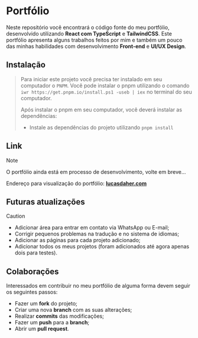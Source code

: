 # Portfólio
Neste repositório você encontrará o código fonte do meu portfólio, desenvolvido utilizando **React com TypeScript** e **TailwindCSS**. Este portfólio apresenta alguns trabalhos feitos por mim e também um pouco das minhas habilidades com desenvolvimento **Front-end** e **UI/UX Design**.

## Instalação
> Para iniciar este projeto você precisa ter instalado em seu computador o `PNPM`. 
> Você pode instalar o pnpm utilizando o comando `iwr https://get.pnpm.io/install.ps1 -useb | iex` no terminal do seu computador.
> 
> Após instalar o pnpm em seu computador, você deverá instalar as dependências:
> - Instale as dependências do projeto utilizando `pnpm install`

## Link
> [!NOTE]
> O portfólio ainda está em processo de desenvolvimento, volte em breve...

Endereço para visualização do portfólio: **[lucasdaher.com](https://lucasdaher.com)**

## Futuras atualizações
> [!CAUTION]
> - Adicionar área para entrar em contato via WhatsApp ou E-mail;
> - Corrigir pequenos problemas na tradução e no sistema de idiomas;
> - Adicionar as páginas para cada projeto adicionado;
> - Adicionar todos os meus projetos (foram adicionados até agora apenas dois para testes).

## Colaborações
Interessados em contribuir no meu portfólio de alguma forma devem seguir os seguintes passos:

- Fazer um **fork** do projeto;
- Criar uma nova **branch** com as suas alterações;
- Realizar **commits** das modificações;
- Fazer um **push** para a **branch**;
- Abrir um **pull request**.